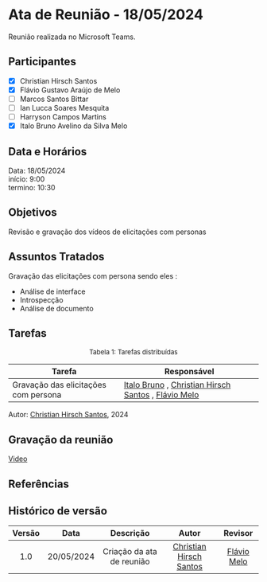 # Ata de Reunião - 18/05/2024

Reunião realizada no Microsoft Teams.

## Participantes
- [x] Christian Hirsch Santos
- [x] Flávio Gustavo Araújo de Melo
- [ ] Marcos Santos Bittar
- [ ] Ian Lucca Soares Mesquita
- [ ] Harryson Campos Martins
- [x] Italo Bruno Avelino da Silva Melo

## Data e Horários

Data: 18/05/2024 \
início: 9:00 \
termino: 10:30 

## Objetivos
Revisão e gravação dos vídeos de elicitações com personas

## Assuntos Tratados
Gravação das elicitações com persona sendo eles :
- Análise de interface
- Introspecção
- Análise de documento

## Tarefas
<font size="2"><p style="text-align: center">Tabela 1: Tarefas distribuídas </p></font>

| Tarefa                               | Responsável                                      |
| ------------------------------------ | ------------------------------------------------ |  
| Gravação das elicitações com persona             | [Italo Bruno](https://github.com/ItaloBrunoM) , [Christian Hirsch Santos](https://github.com/crstyhs) , [Flávio Melo](https://github.com/flavioovatsug)  |

Autor: [Christian Hirsch Santos](https://github.com/crstyhs), 2024

## Gravação da reunião
[Video](https://www.youtube.com/watch?v=huW7cJE9Ajk)
## Referências

## Histórico de versão
| Versão | Data | Descrição | Autor | Revisor |
| :----: | :--: | :-------: | :---: | :-----: |
| 1.0 | 20/05/2024 | Criação da ata de reunião  | [Christian Hirsch Santos](https://github.com/crstyhs) | [Flávio Melo](https://github.com/flavioovatsug) |
